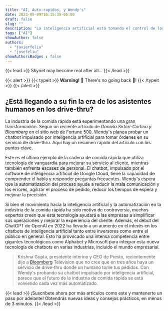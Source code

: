 ```yaml
---
title: "AI, Auto-rapidos, y Wendy's"
date: 2023-05-09T16:15:39-05:00
draft: false
slug: ""
description: "La inteligencia artificial está tomando el control de los servicios de drive-thru, y Wendy's es la última en unirse al juego"
tags: ["AI"]
showAuthor: false
authors:
  - "javierfeliu"
  - "josefeliu"
showAuthorsBadges : false  
---
```

{{< lead >}}
Skynet may become real after all...
{{< /lead >}}

{{< alert >}}
{{< typeit >}}
**Warning!** 🤖 There's no going back 🤖!
{{< /typeit >}}
{{< /alert >}}

## ¿Está llegando a su fin la era de los asistentes humanos en los drive-thru?

La industria de la comida rápida está experimentando una gran transformación. Según un reciente artículo de *Daniela Sirtori-Cortina y Bloomberg* en el sitio web de [Fortune 500](https://fortune.com/2023/05/09/wendys-ai-powered-chatbot-drive-thru-orders/), Wendy's planea probar un chatbot impulsado por inteligencia artificial para tomar órdenes en su servicio de drive-thru. Aquí hay un resumen rápido del artículo con los puntos clave.

Este es el último ejemplo de la cadena de comida rápida que utiliza tecnología de vanguardia para mejorar su servicio al cliente, mientras también enfrenta escasez de personal. El chatbot, impulsado por el software de inteligencia artificial de Google Cloud, tiene la capacidad de comprender el habla y responder preguntas frecuentes. Wendy's espera que la automatización del proceso ayude a reducir la mala comunicación y los errores, agilizar el proceso de pedido, reducir los tiempos de espera y mejorar la precisión.

Si bien el movimiento hacia la inteligencia artificial y la automatización en la industria de la comida rápida ha sido motivo de controversia, muchos expertos creen que esta tecnología ayudará a las empresas a simplificar sus operaciones y mejorar la experiencia del cliente. Además, el debut del ChatGPT de OpenAI en 2022 ha llevado a un aumento en el interés en los chatbots de inteligencia artificial tanto entre inversores como entre el público en general. Esto ha provocado una intensa competencia entre gigantes tecnológicos como Alphabet y Microsoft para integrar esta nueva tecnología de chatbots en varias industrias, incluido el mundo empresarial.

>Krishna Gupta, presidente interino y CEO de Presto, recientemente dijo a [Bloomberg](https://www.bloomberg.com/news/videos/2023-05-01/ai-s-impact-on-the-restaurant-industry-video) Television que no cree que en tres años haya un servicio de drive-thru donde un humano tome tus pedidos. Con Wendy's probando su chatbot impulsado por inteligencia artificial, parece que el futuro de la industria de comida rápida se está volviendo cada vez más automatizado.

{{< lead >}}
¡Suscríbete ahora por más articulos como este y mantenerte un paso por adelante! Obtendrás nuevas ideas y consejos prácticos, en menos de 3 minutos.
{{< /lead >}}
<script async data-uid="c675c53081" src="https://javier-feliu.ck.page/c675c53081/index.js"></script>

